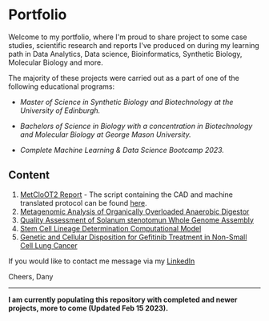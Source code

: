 # Portfolio

Welcome to my portfolio, where I'm proud to share project to some case studies, scientific research and reports I've produced on during my learning path in Data Analytics, Data science, Bioinformatics, Synthetic Biology, Molecular Biology and more. 

The majority of these projects were carried out as a part of one of the following educational programs: 

* *Master of Science in Synthetic Biology and Biotechnology at the University of Edinburgh.* 

* *Bachelors of Science in Biology with a concentration in Biotechnology and Molecular Biology at George Mason University.*

* *Complete Machine Learning & Data Science Bootcamp 2023.*

## Content
1. [MetCloOT2 Report](https://github.com/DanyMatute/Portfolio/tree/main/MetCloOT2%20Report) - The script containing the CAD and machine translated protocol can be found [here](https://github.com/Edinburgh-Genome-Foundry/OT2Metclo).
2. [Metagenomic Analysis of Organically Overloaded Anaerobic Digestor](https://github.com/DanyMatute/Portfolio/tree/main/Metagenomic%20Analysis%20of%20Organically%20Overloaded%20Anaerobic%20Digestor)
3. [Quality Assessment of Solanum stenotomun Whole Genome Assembly](https://github.com/DanyMatute/Portfolio/tree/main/Quality%20Assessment%20of%20Solanum%20stenotomun)
4. [Stem Cell Lineage Determination Computational Model](https://github.com/DanyMatute/Portfolio/tree/main/Stem%20Cell%20Lineage%20Determination%20Computational%20Model)
5. [Genetic and Cellular Disposition for Gefitinib Treatment in Non-Small Cell Lung Cancer](https://github.com/DanyMatute/Portfolio/tree/main/Genetic%20and%20Cellular%20Disposition%20for%20Gefitinib%20Treatment%20in%20Non-Small%20Cell%20Lung%20Cancer)

If you would like to contact me message via my [LinkedIn](https://www.linkedin.com/in/dmatute/) 

Cheers,
Dany

---

**I am currently populating this repository with completed and newer projects, more to come (Updated Feb 15 2023).** 
